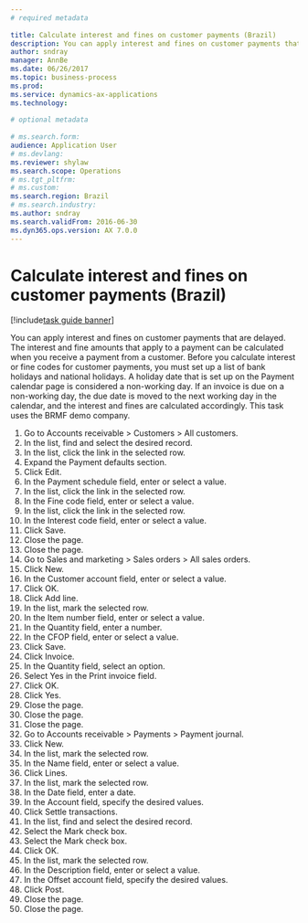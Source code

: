 ```yaml
--- 
# required metadata 
 
title: Calculate interest and fines on customer payments (Brazil)
description: You can apply interest and fines on customer payments that are delayed. 
author: sndray
manager: AnnBe 
ms.date: 06/26/2017
ms.topic: business-process 
ms.prod:  
ms.service: dynamics-ax-applications 
ms.technology:  
 
# optional metadata 
 
# ms.search.form:   
audience: Application User 
# ms.devlang:  
ms.reviewer: shylaw
ms.search.scope: Operations 
# ms.tgt_pltfrm:  
# ms.custom:  
ms.search.region: Brazil
# ms.search.industry: 
ms.author: sndray
ms.search.validFrom: 2016-06-30 
ms.dyn365.ops.version: AX 7.0.0 
---
```

# Calculate interest and fines on customer payments (Brazil)

[!include[task guide banner](../../includes/task-guide-banner.md)]

You can apply interest and fines on customer payments that are delayed. The interest and fine amounts that apply to a payment can be calculated when you receive a payment from a customer. Before you calculate interest or fine codes for customer payments, you must set up a list of bank holidays and national holidays. A holiday date that is set up on the Payment calendar page is considered a non-working day. If an invoice is due on a non-working day, the due date is moved to the next working day in the calendar, and the interest and fines are calculated accordingly. This task uses the BRMF demo company.



1. Go to Accounts receivable > Customers > All customers.
2. In the list, find and select the desired record.
3. In the list, click the link in the selected row.
4. Expand the Payment defaults section.
5. Click Edit.
6. In the Payment schedule field, enter or select a value.
7. In the list, click the link in the selected row.
8. In the Fine code field, enter or select a value.
9. In the list, click the link in the selected row.
10. In the Interest code field, enter or select a value.
11. Click Save.
12. Close the page.
13. Close the page.
14. Go to Sales and marketing > Sales orders > All sales orders.
15. Click New.
16. In the Customer account field, enter or select a value.
17. Click OK.
18. Click Add line.
19. In the list, mark the selected row.
20. In the Item number field, enter or select a value.
21. In the Quantity field, enter a number.
22. In the CFOP field, enter or select a value.
23. Click Save.
24. Click Invoice.
25. In the Quantity field, select an option.
26. Select Yes in the Print invoice field.
27. Click OK.
28. Click Yes.
29. Close the page.
30. Close the page.
31. Close the page.
32. Go to Accounts receivable > Payments > Payment journal.
33. Click New.
34. In the list, mark the selected row.
35. In the Name field, enter or select a value.
36. Click Lines.
37. In the list, mark the selected row.
38. In the Date field, enter a date.
39. In the Account field, specify the desired values.
40. Click Settle transactions.
41. In the list, find and select the desired record.
42. Select the Mark check box.
43. Select the Mark check box.
44. Click OK.
45. In the list, mark the selected row.
46. In the Description field, enter or select a value.
47. In the Offset account field, specify the desired values.
48. Click Post.
49. Close the page.
50. Close the page.

